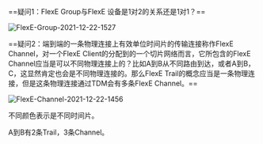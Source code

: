 ==疑问1：FlexE Group与FlexE 设备是1对2的关系还是1对1？==

![FlexE-Group-2021-12-22-1527](D:\myWorkSpace\myTest\画布\FlexE-Group-2021-12-22-1527.png)

==疑问2：端到端的一条物理连接上有效单位时间片的传输连接称作FlexE Channel，对一个FlexE Client的分配到的一个切片网络而言，它所包含的FlexE Channel应当是可以不同物理连接上的？比如A到B从不同路由到达，或者A到B，C，这显然肯定也会是不同物理连接的。那么FlexE Trail的概念应当是一条物理连接，但是这条物理连接通过TDM会有多条FlexE Channel。==

![FlexE-Channel-2021-12-22-1456](D:\myWorkSpace\myTest\画布\FlexE-Channel-2021-12-22-1456.png)

不同颜色表示是不同时间片。

A到B有2条Trail，3条Channel。